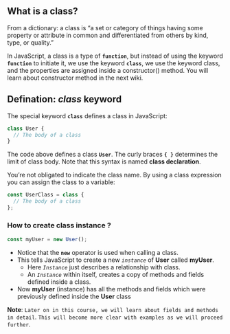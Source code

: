 ## What is a class?
From a dictionary: a class is “a set or category of things having some property
 or attribute in common and differentiated from others by kind, type, or quality.”

In JavaScript, a class is a type of **`function`**, but instead of using the keyword **`function`** to initiate it, we use the keyword **`class`**, we use the keyword class, and the properties are assigned inside a constructor() method. You will learn about constructor method in the next wiki. 


## Defination: ***class*** keyword 

The special keyword **`class`** defines a class in JavaScript:

```js
class User {
  // The body of a class
}
```
The code above defines a class **`User`**. The curly braces **`{ }`** determines the limit of class body. Note that this
 syntax is named **class declaration**. 

You’re not obligated to indicate the class name. By using a class expression you can assign the class to a variable:

```js
const UserClass = class {
  // The body of a class
};
```
### How to create class instance ?
```js
const myUser = new User();
```
* Notice that the **`new`** operator is used when calling a class.
* This tells JavaScript to create a new *`instance`* of **User** called **myUser**.
  * Here *`Instance`* just describes a relationship with class.
  * An *`Instance`* within itself, creates a copy of methods and fields defined inside a class.
* Now **myUser** (instance) has all the methods and fields which were previously defined inside the **User** class

**Note**: `Later on in this course, we will learn about fields and methods in detail`. `This will become more clear with examples as we will proceed further`.
